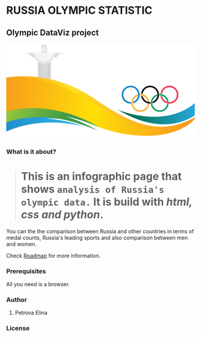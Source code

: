 
# RUSSIA OLYMPIC STATISTIC

## Olympic DataViz project

![Olimpic banner](images/olympicsbanner.png)


### What is it about?
># This is an infographic page that shows `analysis of Russia's olympic data.` It is build with *html, css and python*.
You can the the comparison between Russia and other countries in terms of medal counts, Russia's leading sports and also comparison between men and women.


Check [Roadmap](https://docs.google.com/document/d/1xPCAHoDTDvL3k1zlWYEUvaUqgUjOU4mxR9ViN8fh_Uk/edit#) for more information.

### Prerequisites
All you need is a browser.

### Author
1. Petrova Elina 

### License 